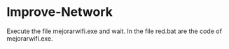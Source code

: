# Improve-Network
Execute the file mejorarwifi.exe and wait.
In the file red.bat are the code of mejorarwifi.exe.
